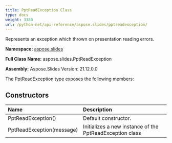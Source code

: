 ```yaml
---
title: PptReadException Class
type: docs
weight: 3380
url: /python-net/api-reference/aspose.slides/pptreadexception/
---
```


Represents an exception which thrown on presentation reading errors.

**Namespace:** [aspose.slides](/slides/python-net/api-reference/aspose.slides/)

**Full Class Name:** aspose.slides.PptReadException

**Assembly:**  Aspose.Slides Version: 21.12.0.0

The PptReadException type exposes the following members:
## **Constructors**
|**Name**|**Description**|
| :- | :- |
|PptReadException()|Default constructor.|
|PptReadException(message)|Initializes a new instance of the PptReadException class|
